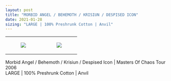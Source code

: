 ```yaml
---
layout: post
title: "MORBID ANGEL / BEHEMOTH / KRISIUN / DESPISED ICON"
date: 2021-01-28
sizing: "LARGE | 100% Preshrunk Cotton | Anvil"
---
```




<table style="width:100%;"><tr><td style="vertical-align:top;">
      <figure class="tmblr-full" data-orig-height="2048" data-orig-width="1365" data-orig-src="https://concertshirts.netlify.app/shirts/0396/0396-01.jpg"><img src="https://64.media.tumblr.com/8d2a1a573bf68001f1829b716fdb7ffc/ba4af440de36880d-84/s540x810/836e6fb7a683da256448ee86c0c10462fb57ddd0.jpg" data-orig-height="2048" data-orig-width="1365" data-orig-src="https://concertshirts.netlify.app/shirts/0396/0396-01.jpg"/></figure></td>
    <td style="vertical-align:top;">
      <figure class="tmblr-full" data-orig-height="2048" data-orig-width="1365" data-orig-src="https://concertshirts.netlify.app/shirts/0396/0396-02.jpg"><img src="https://64.media.tumblr.com/f0e08348a4e1d1550ac2389218f0c167/ba4af440de36880d-85/s540x810/e9d7e824a240635805093379c998fa30c90dca24.jpg" data-orig-height="2048" data-orig-width="1365" data-orig-src="https://concertshirts.netlify.app/shirts/0396/0396-02.jpg"/></figure></td>
  </tr></table><p>
  Morbid Angel / Behemoth / Krisiun / Despised Icon | Masters Of Chaos Tour 2006<br/>LARGE | 100% Preshrunk Cotton | Anvil
</p>
